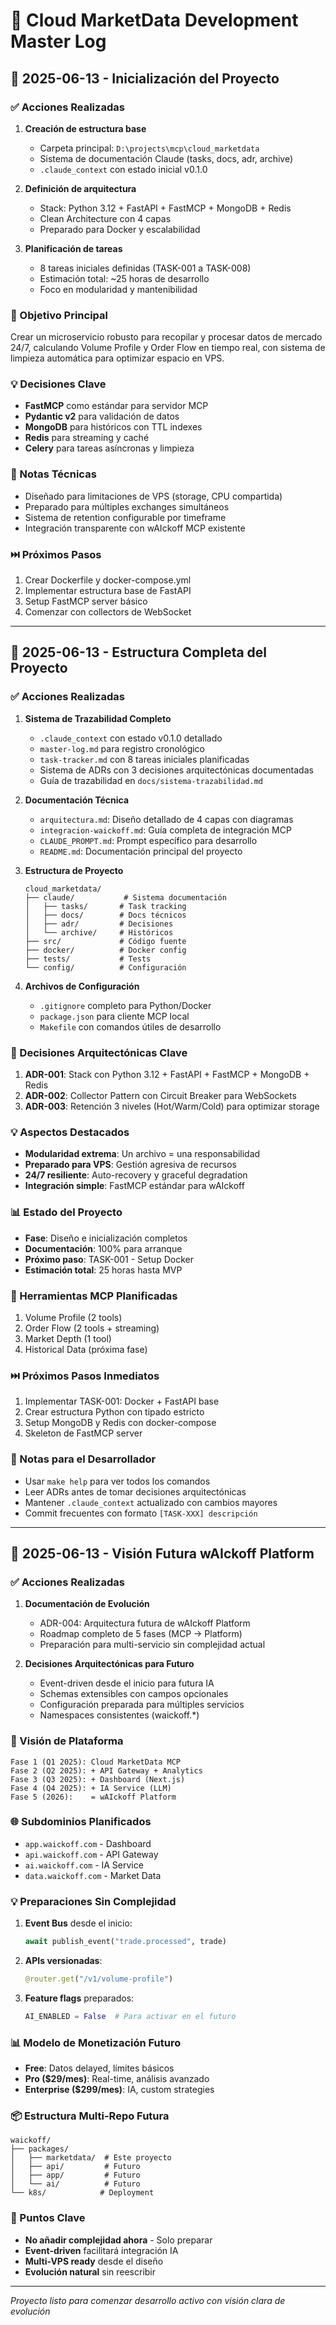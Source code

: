 # 🚀 Cloud MarketData Development Master Log

## 📅 2025-06-13 - Inicialización del Proyecto

### ✅ Acciones Realizadas
1. **Creación de estructura base**
   - Carpeta principal: `D:\projects\mcp\cloud_marketdata`
   - Sistema de documentación Claude (tasks, docs, adr, archive)
   - `.claude_context` con estado inicial v0.1.0

2. **Definición de arquitectura**
   - Stack: Python 3.12 + FastAPI + FastMCP + MongoDB + Redis
   - Clean Architecture con 4 capas
   - Preparado para Docker y escalabilidad

3. **Planificación de tareas**
   - 8 tareas iniciales definidas (TASK-001 a TASK-008)
   - Estimación total: ~25 horas de desarrollo
   - Foco en modularidad y mantenibilidad

### 🎯 Objetivo Principal
Crear un microservicio robusto para recopilar y procesar datos de mercado 24/7, calculando Volume Profile y Order Flow en tiempo real, con sistema de limpieza automática para optimizar espacio en VPS.

### 💡 Decisiones Clave
- **FastMCP** como estándar para servidor MCP
- **Pydantic v2** para validación de datos
- **MongoDB** para históricos con TTL indexes
- **Redis** para streaming y caché
- **Celery** para tareas asíncronas y limpieza

### 📝 Notas Técnicas
- Diseñado para limitaciones de VPS (storage, CPU compartida)
- Preparado para múltiples exchanges simultáneos
- Sistema de retention configurable por timeframe
- Integración transparente con wAIckoff MCP existente

### ⏭️ Próximos Pasos
1. Crear Dockerfile y docker-compose.yml
2. Implementar estructura base de FastAPI
3. Setup FastMCP server básico
4. Comenzar con collectors de WebSocket

---

## 📅 2025-06-13 - Estructura Completa del Proyecto

### ✅ Acciones Realizadas

1. **Sistema de Trazabilidad Completo**
   - `.claude_context` con estado v0.1.0 detallado
   - `master-log.md` para registro cronológico
   - `task-tracker.md` con 8 tareas iniciales planificadas
   - Sistema de ADRs con 3 decisiones arquitectónicas documentadas
   - Guía de trazabilidad en `docs/sistema-trazabilidad.md`

2. **Documentación Técnica**
   - `arquitectura.md`: Diseño detallado de 4 capas con diagramas
   - `integracion-waickoff.md`: Guía completa de integración MCP
   - `CLAUDE_PROMPT.md`: Prompt específico para desarrollo
   - `README.md`: Documentación principal del proyecto

3. **Estructura de Proyecto**
   ```
   cloud_marketdata/
   ├── claude/           # Sistema documentación
   │   ├── tasks/       # Task tracking
   │   ├── docs/        # Docs técnicos
   │   ├── adr/         # Decisiones
   │   └── archive/     # Históricos
   ├── src/             # Código fuente
   ├── docker/          # Docker config
   ├── tests/           # Tests
   └── config/          # Configuración
   ```

4. **Archivos de Configuración**
   - `.gitignore` completo para Python/Docker
   - `package.json` para cliente MCP local
   - `Makefile` con comandos útiles de desarrollo

### 🎯 Decisiones Arquitectónicas Clave

1. **ADR-001**: Stack con Python 3.12 + FastAPI + FastMCP + MongoDB + Redis
2. **ADR-002**: Collector Pattern con Circuit Breaker para WebSockets
3. **ADR-003**: Retención 3 niveles (Hot/Warm/Cold) para optimizar storage

### 💡 Aspectos Destacados

- **Modularidad extrema**: Un archivo = una responsabilidad
- **Preparado para VPS**: Gestión agresiva de recursos
- **24/7 resiliente**: Auto-recovery y graceful degradation
- **Integración simple**: FastMCP estándar para wAIckoff

### 📊 Estado del Proyecto

- **Fase**: Diseño e inicialización completos
- **Documentación**: 100% para arranque
- **Próximo paso**: TASK-001 - Setup Docker
- **Estimación total**: 25 horas hasta MVP

### 🔧 Herramientas MCP Planificadas

1. Volume Profile (2 tools)
2. Order Flow (2 tools + streaming)
3. Market Depth (1 tool)
4. Historical Data (próxima fase)

### ⏭️ Próximos Pasos Inmediatos

1. Implementar TASK-001: Docker + FastAPI base
2. Crear estructura Python con tipado estricto
3. Setup MongoDB y Redis con docker-compose
4. Skeleton de FastMCP server

### 📝 Notas para el Desarrollador

- Usar `make help` para ver todos los comandos
- Leer ADRs antes de tomar decisiones arquitectónicas
- Mantener `.claude_context` actualizado con cambios mayores
- Commit frecuentes con formato `[TASK-XXX] descripción`

---

## 📅 2025-06-13 - Visión Futura wAIckoff Platform

### ✅ Acciones Realizadas

1. **Documentación de Evolución**
   - ADR-004: Arquitectura futura de wAIckoff Platform
   - Roadmap completo de 5 fases (MCP → Platform)
   - Preparación para multi-servicio sin complejidad actual

2. **Decisiones Arquitectónicas para Futuro**
   - Event-driven desde el inicio para futura IA
   - Schemas extensibles con campos opcionales
   - Configuración preparada para múltiples servicios
   - Namespaces consistentes (waickoff.*)

### 🎯 Visión de Plataforma

```
Fase 1 (Q1 2025): Cloud MarketData MCP
Fase 2 (Q2 2025): + API Gateway + Analytics
Fase 3 (Q3 2025): + Dashboard (Next.js)
Fase 4 (Q4 2025): + IA Service (LLM)
Fase 5 (2026):    = wAIckoff Platform
```

### 🌐 Subdominios Planificados
- `app.waickoff.com` - Dashboard
- `api.waickoff.com` - API Gateway  
- `ai.waickoff.com` - IA Service
- `data.waickoff.com` - Market Data

### 💡 Preparaciones Sin Complejidad

1. **Event Bus** desde el inicio:
   ```python
   await publish_event("trade.processed", trade)
   ```

2. **APIs versionadas**:
   ```python
   @router.get("/v1/volume-profile")
   ```

3. **Feature flags** preparados:
   ```python
   AI_ENABLED = False  # Para activar en el futuro
   ```

### 📊 Modelo de Monetización Futuro
- **Free**: Datos delayed, límites básicos
- **Pro ($29/mes)**: Real-time, análisis avanzado
- **Enterprise ($299/mes)**: IA, custom strategies

### 📦 Estructura Multi-Repo Futura
```
waickoff/
├── packages/
│   ├── marketdata/  # Este proyecto
│   ├── api/         # Futuro
│   ├── app/         # Futuro
│   └── ai/          # Futuro
└── k8s/            # Deployment
```

### 🔐 Puntos Clave
- **No añadir complejidad ahora** - Solo preparar
- **Event-driven** facilitará integración IA
- **Multi-VPS ready** desde el diseño
- **Evolución natural** sin reescribir

---

*Proyecto listo para comenzar desarrollo activo con visión clara de evolución*
